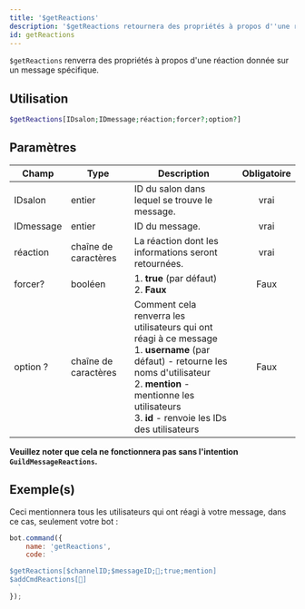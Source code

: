 ```yaml
---
title: '$getReactions'
description: '$getReactions retournera des propriétés à propos d''une réaction donnée sur un message spécifique.'
id: getReactions
---
```


`$getReactions` renverra des propriétés à propos d'une réaction donnée sur un message spécifique.

## Utilisation

```php
$getReactions[IDsalon;IDmessage;réaction;forcer?;option?]
```

## Paramètres

| Champ     | Type                 | Description                                                                                                                                                                                                                                                        | Obligatoire |
| --------- | -------------------- | ------------------------------------------------------------------------------------------------------------------------------------------------------------------------------------------------------------------------------------------------------------------ |:-----------:|
| IDsalon   | entier               | ID du salon dans lequel se trouve le message.                                                                                                                                                                                                                      |    vrai     |
| IDmessage | entier               | ID du message.                                                                                                                                                                                                                                                     |    vrai     |
| réaction  | chaîne de caractères | La réaction dont les informations seront retournées.                                                                                                                                                                                                               |    vrai     |
| forcer?   | booléen              | 1. **true** (par défaut) <br /> 2. **Faux**                                                                                                                                                                                                                  |    Faux     |
| option ?  | chaîne de caractères | Comment cela renverra les utilisateurs qui ont réagi à ce message <br /> 1. **username** (par défaut) - retourne les noms d'utilisateur   <br /> 2. **mention** - mentionne les utilisateurs <br /> 3. **id** - renvoie les IDs des utilisateurs |    Faux     |

**Veuillez noter que cela ne fonctionnera pas sans l'intention `GuildMessageReactions`.**

## Exemple(s)

Ceci mentionnera tous les utilisateurs qui ont réagi à votre message, dans ce cas, seulement votre bot :

```javascript
bot.command({
    name: 'getReactions',
    code: `

$getReactions[$channelID;$messageID;👋;true;mention]
$addCmdReactions[👋]
  `
});
```